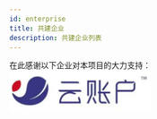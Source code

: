 ```yaml
---
id: enterprise
title: 共建企业
description: 共建企业列表
---
```


在此感谢以下企业对本项目的大力支持：
<a href="https://www.yunzhanghu.com">
  <img src="/images/enterprise/yunzhanghu.png" width="250px" alt="https://www.yunzhanghu.com" />
</a>

